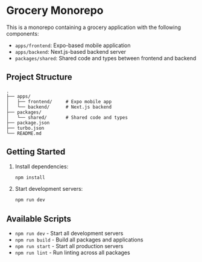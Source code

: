 # Grocery Monorepo

This is a monorepo containing a grocery application with the following components:

- `apps/frontend`: Expo-based mobile application
- `apps/backend`: Next.js-based backend server
- `packages/shared`: Shared code and types between frontend and backend

## Project Structure

```
.
├── apps/
│   ├── frontend/     # Expo mobile app
│   └── backend/      # Next.js backend
├── packages/
│   └── shared/       # Shared code and types
├── package.json
├── turbo.json
└── README.md
```

## Getting Started

1. Install dependencies:
   ```bash
   npm install
   ```

2. Start development servers:
   ```bash
   npm run dev
   ```

## Available Scripts

- `npm run dev` - Start all development servers
- `npm run build` - Build all packages and applications
- `npm run start` - Start all production servers
- `npm run lint` - Run linting across all packages 